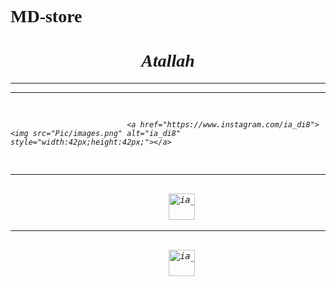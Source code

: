 # MD-store
<html>
<head>
<style>
body {
  font-family: 'Brush Script MT', cursive;
}
</style>

</head>

<body>
<h1 style="text-align:center;"><i>Atallah<i></h1>
<hr>
<hr> 
<pre>

                              <a href="https://www.instagram.com/ia_di8"><img src="Pic/images.png" alt="ia_di8" style="width:42px;height:42px;"></a>
<hr>                             
                              <a href="https://www.tiktok.com/@ia_di8?lang=en"><img src="MD-store/download.png" alt="ia_di8" style="width:42px;height:42px;"></a>
<hr>                          
                              <a href="https://accounts.snapchat.com/v2/welcome"><img src="MD-store/download (1).png" alt="ia_di8" style="width:42px;height:42px;"></a>
</pre>

</body>
</html>
